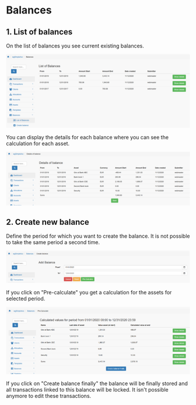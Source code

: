 # Balances

## 1. List of balances

On the list of balances you see current existing balances.

![List of balances](../../.gitbook/assets/balances%20%281%29.png)

You can display the details for each balance where you can see the calculation for each asset.

![Details of balance](../../.gitbook/assets/balances_detail%20%281%29.png)

## 2. Create new balance

Define the period for which you want to create the balance. It is not possible to take the same period a second time.

![Creation of new balance](../../.gitbook/assets/balances_create%20%281%29.png)

If you click on "Pre-calculate" you get a calculation for the assets for selected period.

![Creation of new balance](../../.gitbook/assets/balances_calc%20%281%29.png)

If you click on "Create balance finally" the balance will be finally stored and all transactions linked to this balance will be locked. It isn't possible anymore to edit these transactions.

